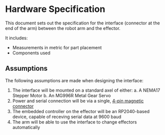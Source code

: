 # Hardware Specification

This document sets out the specification for the interface (connector at the end of the arm) between the robot arm and the effector.

It includes:

  * Measurements in metric for part placement
  * Components used

## Assumptions

The following assumptions are made when designing the interface:

  1. The interface will be mounted on a standard axel of either:
    a. A NEMA17 Stepper Motor
    b. An MG996R Metal Gear Servo
  2. Power and serial connection will be via a single, [4-pin magnetic connector](https://www.aliexpress.com/item/1005003687986489.html)
  3. The embedded controller on the effector will be an RP2040-based device, capable of receving serial data at 9600 baud
  4. The arm will be able to use the interface to change effectors automatically
